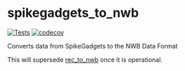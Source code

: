 # spikegadgets_to_nwb
[![Tests](https://github.com/LorenFrankLab/spikegadgets_to_nwb/actions/workflows/test_package_build.yml/badge.svg)](https://github.com/LorenFrankLab/spikegadgets_to_nwb/actions/workflows/test_package_build.yml)
[![codecov](https://codecov.io/gh/LorenFrankLab/spikegadgets_to_nwb/branch/main/graph/badge.svg?token=ZY6X3HSRHE)](https://codecov.io/gh/LorenFrankLab/spikegadgets_to_nwb)

Converts data from SpikeGadgets to the NWB Data Format

This will supersede [rec_to_nwb](https://github.com/LorenFrankLab/rec_to_nwb) once it is operational.

